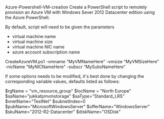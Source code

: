 Azure-Powershell-VM-creation
Create a PowerShell script to remotely provision an Azure VM with Windows Sever 2012 Datacenter edition using the Azure PowerShell.

By default, script will need to be given the parameters 
- virtual machine name
- virtual machine size
- virtual machine NIC name
- azure account subscription name

CreateAzureVM.ps1 -vmname "MyVMNameHere” -vmsize “MyVMSizeHere” -nicName "MyNICNameHere" -subscr “MySubsNameHere” 

If some options needs to be modified, it's best done by changing the corresponding variable values, defaults listed as follows:

$rgName = "vm_resource_group"
$locName = "North Europe"
$saName="jukkatpmvmstorage"
$saType="Standard_LRS"
$vnetName="TestNet"
$subnetIndex=0
$pubName="MicrosoftWindowsServer"
$offerName="WindowsServer"
$skuName="2012-R2-Datacenter"
$diskName="OSDisk"
